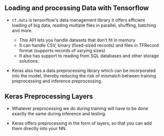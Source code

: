 Loading and processing Data with Tensorflow
--------------------------------------------
* `tf.data` is tensorflow's data management library it offers efficient loading of big data, reading multiple files in 
  parallel, shuffling, batching and more.
  - This API lets you handle datasets that don't fit in memory
  - It can handle CSV, binary (fixed-sized records) and files in TFRecord format (supports records of varying sizes)
  - It also has support to reading from SQL databases and other storage solutions.

* Keras also has a data preprocessing library which can be incorporated into the model, thereby reducing the risk
  of mismatch between training preprocessing and inference preprocessing.

Keras Preprocessing Layers
--------------------------
* Whatever preprocessing we do during training will have to be done exactly the same during inference 
  and testing.

* Keras offers preprocessing in the form of layers, so that you can add them directly into your NN.


